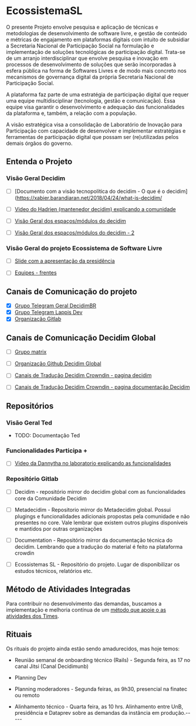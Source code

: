 # EcossistemaSL

O presente Projeto envolve pesquisa e aplicação de técnicas e metodologias de desenvolvimento de software livre, e gestão de conteúdo e métricas de engajamento em plataformas digitais com intuito de subsidiar a Secretaria Nacional de Participação Social na formulação e implementação de soluções tecnológicas de participação digital. Trata-se de um arranjo interdisciplinar que envolve pesquisa e inovação em processos de desenvolvimento de soluções que serão incorporadas à esfera pública na forma de Softwares Livres e de modo mais concreto nos mecanismos de governança digital da própria Secretaria Nacional de Participação Social.

A plataforma faz parte de uma estratégia de participação digital que requer uma equipe multidisciplinar (tecnologia, gestão e comunicação).
Essa equipe visa garantir o desenvolvimento e adequação das funcionalidades da plataforma e, também, a relação com a população. 

A visão estratégica visa a consolidação de Laboratório de Inovação para Participação com capacidade de desenvolver e implementar estratégias e ferramentas de participação digital que possam ser (re)utilizadas pelos demais órgãos do governo.


## Entenda o Projeto

### Visão Geral Decidim

- [ ] [Documento com a visão tecnopolítica do decidim - O que é o decidim](https://xabier.barandiaran.net/2018/04/24/what-is-decidim/
- [ ] [Video do Hadrien (mantenedor decidim) explicando a comunidade](https://drive.google.com/file/d/1zhU3TPehE9ThELOvKikjxOC4iUuzy1Lb/view?usp=sharing)
- [ ] [Visão Geral dos espaços/módulos do decidim](https://docs.decidim.org/en/v0.27/admin/)
- [ ] [Visão Geral dos espaços/módulos do decidim - 2](https://docs.decidim.org/en/v0.27/features/general-description)


### Visão Geral do projeto Ecossistema de Software Livre

- [ ] [Slide com a apresentação da presidência](https://docs.google.com/presentation/d/1dALtIzLVS9e-rTt_C0F3VmlOvtyy0pPe/edit?usp=sharing&ouid=108239589330623281695&rtpof=true&sd=true)
- [ ] [Equipes - frentes](https://www.figma.com/file/IH20q4cPvJ1bgl0x3JSsTy/Diretoria-de-participa%C3%A7%C3%A3o-digital?type=whiteboard&node-id=0%3A1&t=9Jy8aeFQB70NnqRS-1)


## Canais de Comunicação do projeto

- [x] [Grupo Telegram Geral DecidimBR](https://t.me/DecidimBR)
- [x] [Grupo Telegram Lappis Dev](https://t.me/+3ft5LFW6D_hkN2Mx)
- [x] [Organização Gitlab](https://gitlab.com/lappis-unb/decidimbr)

## Canais de Comunicação Decidim Global

- [ ] [Grupo matrix](#decidimdevs:matrix.org)
- [ ] [Organização Github Decidim Global](https://github.com/decidim)
- [ ] [Canais de Tradução Decidim Crowndin - pagina decidim](https://crowdin.com/project/decidimorg/pt-BR)
- [ ] [Canais de Tradução Decidim Crowndin - pagina documentação Decidim](https://crowdin.com/project/decidim/pt-BR)


## Repositórios 

### Visão Geral Ted

- TODO: Documentação Ted

### Funcionalidades Participa +

- [ ] [Video da Dannytha no laboratorio explicando as funcionalidades](https://youtube.com/live/l_0SmU05eGY)

### Repositório Gitlab

- [ ] Decidim - repositório mirror do decidim global com as funcionalidades core da Comunidade Decidim

- [ ] Metadecidim - Repositorio mirror do Metadecidim global. Possui plugings e funcionalidades adicionais propostas pela comunidade e não presentes no core. Vale lembrar que existem outros plugins disponíveis e mantidos por outras organizações

- [ ] Documentation - Repositório mirror da documentação técnica do decidim. Lembrando que a tradução do material é feito na plataforma crowdin

- [ ] Ecossistemas SL - Repositório do projeto. Lugar de disponibilizar os estudos técnicos, relatórios etc.

## Método de Atividades Integradas

Para contribuir no desenvolvimento das demandas, buscamos a implementação e melhoria contínua de um [método que apoie o as atividades dos Times](https://encurtador.com.br/avKUV).

## Rituais

Os rituais do projeto ainda estão sendo amadurecidos, mas hoje temos:

- Reunião semanal de onboarding técnico (Rails) - Segunda feira, as 17 no canal Jitsi (Canal Decidimunb)

- Planning Dev

- Planning moderadores - Segunda feiras, as 9h30, presencial na finatec ou remoto

- Alinhamento técnico - Quarta feira, as 10 hrs. Alinhamento entre UnB, presidência e Dataprev sobre as demandas da instância em produção.-----
